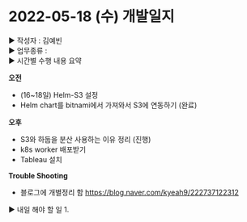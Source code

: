 # 2022-05-18 (수) 개발일지
▶ 작성자 : 김예빈   
▶ 업무종류 :   
▶ 시간별 수행 내용 요약    
   
**오전**
- (16~18일) Helm-S3 설정
- Helm chart를 bitnami에서 가져와서 S3에 연동하기 (완료)

**오후**  
- S3와 하둡을 분산 사용하는 이유 정리 (진행)
- k8s worker 배포받기
- Tableau 설치

**Trouble Shooting**  
- 블로그에 개별정리 함 https://blog.naver.com/kyeah9/222737122312


▶  내일 해야 할 일
1.
